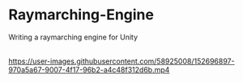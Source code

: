# Raymarching-Engine
 Writing a raymarching engine for Unity<br><br>


https://user-images.githubusercontent.com/58925008/152696897-970a5a67-9007-4f17-96b2-a4c48f312d6b.mp4

